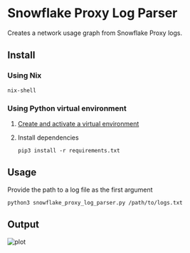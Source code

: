 # Snowflake Proxy Log Parser

Creates a network usage graph from Snowflake Proxy logs.

## Install

### Using Nix

```shell
nix-shell
```

### Using Python virtual environment

1. [Create and activate a virtual environment](https://docs.python.org/3/library/venv.html)
2. Install dependencies

    ```shell
    pip3 install -r requirements.txt
    ```

## Usage

Provide the path to a log file as the first argument

```shell
python3 snowflake_proxy_log_parser.py /path/to/logs.txt
```

## Output

![plot](https://github.com/user-attachments/assets/95d4a545-896c-4d3f-b32f-f21cc55e7293)
